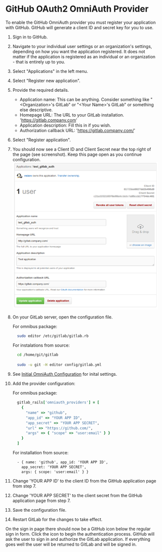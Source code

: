 # GitHub OAuth2 OmniAuth Provider

To enable the GitHub OmniAuth provider you must register your application with GitHub. GitHub will generate a client ID and secret key for you to use.

1.  Sign in to GitHub.

1.  Navigate to your individual user settings or an organization's settings, depending on how you want the application registered. It does not matter if the application is registered as an individual or an organization - that is entirely up to you.

1.  Select "Applications" in the left menu.

1.  Select "Register new application".

1.  Provide the required details.
    - Application name: This can be anything. Consider something like "\<Organization\>'s GitLab" or "\<Your Name\>'s GitLab" or something else descriptive.
    - Homepage URL: The URL to your GitLab installation. 'https://gitlab.company.com'
    - Application description: Fill this in if you wish.
    - Authorization callback URL: 'https://gitlab.company.com/'
1.  Select "Register application".

1.  You should now see a Client ID and Client Secret near the top right of the page (see screenshot). Keep this page open as you continue configuration. ![GitHub app](github_app.png)

1.  On your GitLab server, open the configuration file.

    For omnibus package:

    ```sh
      sudo editor /etc/gitlab/gitlab.rb
    ```

    For instalations from source:

    ```sh
      cd /home/git/gitlab

      sudo -u git -H editor config/gitlab.yml
    ```

1.  See [Initial OmniAuth Configuration](README.md#initial-omniauth-configuration) for inital settings.

1.  Add the provider configuration:

    For omnibus package:

    ```ruby
      gitlab_rails['omniauth_providers'] = [
        {
          "name" => "github",
          "app_id" => "YOUR APP ID",
          "app_secret" => "YOUR APP SECRET",
          "url" => "https://github.com/",
          "args" => { "scope" => "user:email" } }
        }
      ]
    ```

    For installation from source:

    ```
      - { name: 'github', app_id: 'YOUR APP ID',
        app_secret: 'YOUR APP SECRET',
        args: { scope: 'user:email' } }
    ```

1.  Change 'YOUR APP ID' to the client ID from the GitHub application page from step 7.

1.  Change 'YOUR APP SECRET' to the client secret from the GitHub application page  from step 7.

1.  Save the configuration file.

1.  Restart GitLab for the changes to take effect.

On the sign in page there should now be a GitHub icon below the regular sign in form. Click the icon to begin the authentication process. GitHub will ask the user to sign in and authorize the GitLab application. If everything goes well the user will be returned to GitLab and will be signed in.
